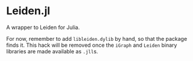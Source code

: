 # Leiden.jl

A wrapper to Leiden for Julia.

For now, remember to add `libleiden.dylib` by hand, so that the package finds it. This hack will be removed once the `iGraph` and `Leiden` binary libraries are made available as `.jll`s.


